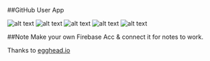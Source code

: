 ##GitHub User App

![alt text](doc/img/search.png "Search")
![alt text](doc/img/dashboard.png "Dashboard")
![alt text](doc/img/profile.png "Profile")
![alt text](doc/img/repos.png "Repos")
![alt text](doc/img/notes.png "Notes")

##Note
Make your own Firebase Acc & connect it for notes to work.

Thanks to [egghead.io](https://egghead.io/series/react-native-fundamentals)
